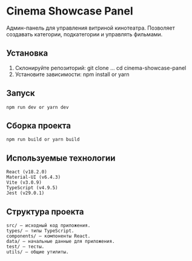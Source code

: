 # Cinema Showcase Panel

Админ-панель для управления витриной кинотеатра. Позволяет создавать категории, подкатегории и управлять фильмами.

## Установка

1. Склонируйте репозиторий:
   git clone ...
   cd cinema-showcase-panel
2. Установите зависимости:
   npm install or yarn

## Запуск

    npm run dev or yarn dev

## Сборка проекта

    npm run build or yarn build

## Используемые технологии

    React (v18.2.0)
    Material-UI (v6.4.3)
    Vite (v3.0.9)
    TypeScript (v4.9.5)
    Jest (v29.0.1)

## Структура проекта

    src/ — исходный код приложения.
    types/ — типы TypeScript.
    components/ — компоненты React.
    data/ — начальные данные для приложения.
    test/ — тесты.
    utils/ — общие утилиты.
